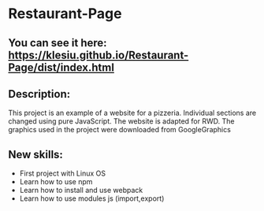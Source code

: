 # Restaurant-Page
## You can see it here: https://klesiu.github.io/Restaurant-Page/dist/index.html
## Description:
This project is an example of a website for a pizzeria. Individual sections are changed using pure JavaScript. The website is adapted for RWD.
The graphics used in the project were downloaded from GoogleGraphics
## New skills:
- First project with Linux OS
- Learn how to use npm
- Learn how to install and use webpack
- Learn how to use modules js (import,export)

